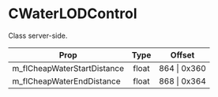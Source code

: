 # CWaterLODControl
Class server-side.

|Prop|Type|Offset|
|---|:-:|:-:|
|m_flCheapWaterStartDistance|float|864 \| 0x360|
|m_flCheapWaterEndDistance|float|868 \| 0x364|
